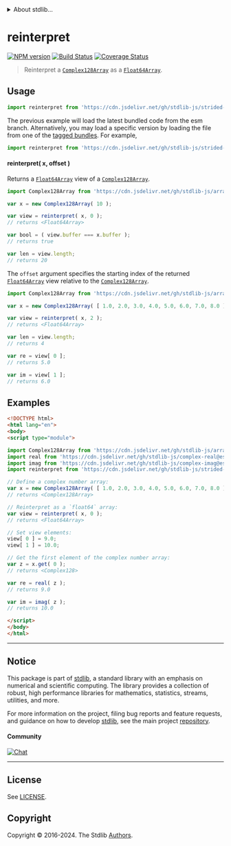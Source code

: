 <!--

@license Apache-2.0

Copyright (c) 2021 The Stdlib Authors.

Licensed under the Apache License, Version 2.0 (the "License");
you may not use this file except in compliance with the License.
You may obtain a copy of the License at

   http://www.apache.org/licenses/LICENSE-2.0

Unless required by applicable law or agreed to in writing, software
distributed under the License is distributed on an "AS IS" BASIS,
WITHOUT WARRANTIES OR CONDITIONS OF ANY KIND, either express or implied.
See the License for the specific language governing permissions and
limitations under the License.

-->


<details>
  <summary>
    About stdlib...
  </summary>
  <p>We believe in a future in which the web is a preferred environment for numerical computation. To help realize this future, we've built stdlib. stdlib is a standard library, with an emphasis on numerical and scientific computation, written in JavaScript (and C) for execution in browsers and in Node.js.</p>
  <p>The library is fully decomposable, being architected in such a way that you can swap out and mix and match APIs and functionality to cater to your exact preferences and use cases.</p>
  <p>When you use stdlib, you can be absolutely certain that you are using the most thorough, rigorous, well-written, studied, documented, tested, measured, and high-quality code out there.</p>
  <p>To join us in bringing numerical computing to the web, get started by checking us out on <a href="https://github.com/stdlib-js/stdlib">GitHub</a>, and please consider <a href="https://opencollective.com/stdlib">financially supporting stdlib</a>. We greatly appreciate your continued support!</p>
</details>

# reinterpret

[![NPM version][npm-image]][npm-url] [![Build Status][test-image]][test-url] [![Coverage Status][coverage-image]][coverage-url] <!-- [![dependencies][dependencies-image]][dependencies-url] -->

> Reinterpret a [`Complex128Array`][@stdlib/array/complex128] as a [`Float64Array`][@stdlib/array/float64].

<!-- Section to include introductory text. Make sure to keep an empty line after the intro `section` element and another before the `/section` close. -->

<section class="intro">

</section>

<!-- /.intro -->

<!-- Package usage documentation. -->



<section class="usage">

## Usage

```javascript
import reinterpret from 'https://cdn.jsdelivr.net/gh/stdlib-js/strided-base-reinterpret-complex128@esm/index.mjs';
```
The previous example will load the latest bundled code from the esm branch. Alternatively, you may load a specific version by loading the file from one of the [tagged bundles](https://github.com/stdlib-js/strided-base-reinterpret-complex128/tags). For example,

```javascript
import reinterpret from 'https://cdn.jsdelivr.net/gh/stdlib-js/strided-base-reinterpret-complex128@v0.2.0-esm/index.mjs';
```

#### reinterpret( x, offset )

Returns a [`Float64Array`][@stdlib/array/float64] view of a [`Complex128Array`][@stdlib/array/complex128].

```javascript
import Complex128Array from 'https://cdn.jsdelivr.net/gh/stdlib-js/array-complex128@esm/index.mjs';

var x = new Complex128Array( 10 );

var view = reinterpret( x, 0 );
// returns <Float64Array>

var bool = ( view.buffer === x.buffer );
// returns true

var len = view.length;
// returns 20
```

The `offset` argument specifies the starting index of the returned [`Float64Array`][@stdlib/array/float64] view relative to the [`Complex128Array`][@stdlib/array/complex128].

```javascript
import Complex128Array from 'https://cdn.jsdelivr.net/gh/stdlib-js/array-complex128@esm/index.mjs';

var x = new Complex128Array( [ 1.0, 2.0, 3.0, 4.0, 5.0, 6.0, 7.0, 8.0 ] );

var view = reinterpret( x, 2 );
// returns <Float64Array>

var len = view.length;
// returns 4

var re = view[ 0 ];
// returns 5.0

var im = view[ 1 ];
// returns 6.0
```

</section>

<!-- /.usage -->

<!-- Package usage notes. Make sure to keep an empty line after the `section` element and another before the `/section` close. -->

<section class="notes">

</section>

<!-- /.notes -->

<!-- Package usage examples. -->

<section class="examples">

## Examples

<!-- eslint no-undef: "error" -->

```html
<!DOCTYPE html>
<html lang="en">
<body>
<script type="module">

import Complex128Array from 'https://cdn.jsdelivr.net/gh/stdlib-js/array-complex128@esm/index.mjs';
import real from 'https://cdn.jsdelivr.net/gh/stdlib-js/complex-real@esm/index.mjs';
import imag from 'https://cdn.jsdelivr.net/gh/stdlib-js/complex-imag@esm/index.mjs';
import reinterpret from 'https://cdn.jsdelivr.net/gh/stdlib-js/strided-base-reinterpret-complex128@esm/index.mjs';

// Define a complex number array:
var x = new Complex128Array( [ 1.0, 2.0, 3.0, 4.0, 5.0, 6.0, 7.0, 8.0 ] );
// returns <Complex128Array>

// Reinterpret as a `float64` array:
var view = reinterpret( x, 0 );
// returns <Float64Array>

// Set view elements:
view[ 0 ] = 9.0;
view[ 1 ] = 10.0;

// Get the first element of the complex number array:
var z = x.get( 0 );
// returns <Complex128>

var re = real( z );
// returns 9.0

var im = imag( z );
// returns 10.0

</script>
</body>
</html>
```

</section>

<!-- /.examples -->

<!-- Section to include cited references. If references are included, add a horizontal rule *before* the section. Make sure to keep an empty line after the `section` element and another before the `/section` close. -->

<section class="references">

</section>

<!-- /.references -->

<!-- Section for related `stdlib` packages. Do not manually edit this section, as it is automatically populated. -->

<section class="related">

</section>

<!-- /.related -->

<!-- Section for all links. Make sure to keep an empty line after the `section` element and another before the `/section` close. -->


<section class="main-repo" >

* * *

## Notice

This package is part of [stdlib][stdlib], a standard library with an emphasis on numerical and scientific computing. The library provides a collection of robust, high performance libraries for mathematics, statistics, streams, utilities, and more.

For more information on the project, filing bug reports and feature requests, and guidance on how to develop [stdlib][stdlib], see the main project [repository][stdlib].

#### Community

[![Chat][chat-image]][chat-url]

---

## License

See [LICENSE][stdlib-license].


## Copyright

Copyright &copy; 2016-2024. The Stdlib [Authors][stdlib-authors].

</section>

<!-- /.stdlib -->

<!-- Section for all links. Make sure to keep an empty line after the `section` element and another before the `/section` close. -->

<section class="links">

[npm-image]: http://img.shields.io/npm/v/@stdlib/strided-base-reinterpret-complex128.svg
[npm-url]: https://npmjs.org/package/@stdlib/strided-base-reinterpret-complex128

[test-image]: https://github.com/stdlib-js/strided-base-reinterpret-complex128/actions/workflows/test.yml/badge.svg?branch=v0.2.0
[test-url]: https://github.com/stdlib-js/strided-base-reinterpret-complex128/actions/workflows/test.yml?query=branch:v0.2.0

[coverage-image]: https://img.shields.io/codecov/c/github/stdlib-js/strided-base-reinterpret-complex128/main.svg
[coverage-url]: https://codecov.io/github/stdlib-js/strided-base-reinterpret-complex128?branch=main

<!--

[dependencies-image]: https://img.shields.io/david/stdlib-js/strided-base-reinterpret-complex128.svg
[dependencies-url]: https://david-dm.org/stdlib-js/strided-base-reinterpret-complex128/main

-->

[chat-image]: https://img.shields.io/gitter/room/stdlib-js/stdlib.svg
[chat-url]: https://app.gitter.im/#/room/#stdlib-js_stdlib:gitter.im

[stdlib]: https://github.com/stdlib-js/stdlib

[stdlib-authors]: https://github.com/stdlib-js/stdlib/graphs/contributors

[umd]: https://github.com/umdjs/umd
[es-module]: https://developer.mozilla.org/en-US/docs/Web/JavaScript/Guide/Modules

[deno-url]: https://github.com/stdlib-js/strided-base-reinterpret-complex128/tree/deno
[deno-readme]: https://github.com/stdlib-js/strided-base-reinterpret-complex128/blob/deno/README.md
[umd-url]: https://github.com/stdlib-js/strided-base-reinterpret-complex128/tree/umd
[umd-readme]: https://github.com/stdlib-js/strided-base-reinterpret-complex128/blob/umd/README.md
[esm-url]: https://github.com/stdlib-js/strided-base-reinterpret-complex128/tree/esm
[esm-readme]: https://github.com/stdlib-js/strided-base-reinterpret-complex128/blob/esm/README.md
[branches-url]: https://github.com/stdlib-js/strided-base-reinterpret-complex128/blob/main/branches.md

[stdlib-license]: https://raw.githubusercontent.com/stdlib-js/strided-base-reinterpret-complex128/main/LICENSE

[@stdlib/array/complex128]: https://github.com/stdlib-js/array-complex128/tree/esm

[@stdlib/array/float64]: https://github.com/stdlib-js/array-float64/tree/esm

</section>

<!-- /.links -->
